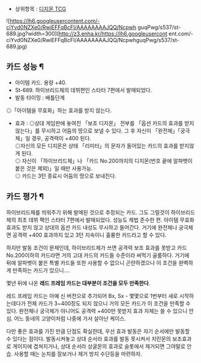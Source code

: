 * 상위항목 : [디지몬 TCG](%EB%94%94%EC%A7%80%EB%AA%AC%20TCG.md)

![https://lh6.googleusercontent.com/-ciYvd0NZXe0/RwiEFFqBcFI/AAAAAAAAJQQ/Ncpwh
guqPwg/s537/st-689.jpg?width=300](http://z3.enha.kr/https://lh6.googleusercont
ent.com/-ciYvd0NZXe0/RwiEFFqBcFI/AAAAAAAAJQQ/NcpwhguqPwg/s537/st-689.jpg)

## 카드 성능 ¶

* 아이템 카드. 용량 +40.  
* St-689. 하이브리드체의 데뷔편인 스타터 7편에서 발매되었다.  
* 발동 타이밍 : 배틀단계  

◎「아이템을 무효화」하는 효과를 받지 않는다.  

* 효과 : ◎상대 게임판에 놓여진 「보조 디지몬」 전부를 「옵션 카드의 효과를 받지 않는다」를 무시하고 어둠의 땅으로 보낼 수 있다. 그 후 자신이 「완전체」「궁극체」일 경우, 공격력이 +400 된다.  
◎자신의 모든 디지몬은 상태 「리미터」의 문자가 들어있는 카드의 효과를 받지않게 된다.  
◎ 자신이 「하이브리드체」나 「카드 No.200까지의 디지몬(번호 끝에 알파벳이 붙은 것은 제외)」일 때만 사용가능.  
◎ 카드는 3턴 종료시 어둠의 땅으로 보내진다.

## 카드 평가 ¶

하이브리드체를 띄워주기 위해 발매된 것으로 추정되는 카드. 그도 그럴것이 하이브리드체의 최초 데뷔 팩인 스타터 7편에서 발매되었다. 성능도
제법 준수한 편. 아이템 무효화 효과도 받지 않고 상대의 옵션 카드 내성도 무시하고 들어간다. 거기에 완전체나 궁극체면 공격력 +400
효과까지 있고 3턴 지속이니 훌륭한 카드라고 할 수 있다.  

  

하지만 발동 조건이 문제인데, 하이브리드체가 쓰면 공격력 보조 효과를 못받고 카드 No.200이하의 카드라면 거의 고대 카드의 카드들
수준이라 써먹기 골룸하다. 거기에 뒤에 알파벳이 붙은 특별 카드들 또한 사용할 수 없으니 곤란하겠으나 이 조건을 완벽하게 만족하는 카드가
있으니....  

  
  

몇년 뒤에 나온 **레드 프레임 카드는 대부분이 조건을 모두 만족한다**.

  

레드 프레임 카드는 아예 신 버전으로 추가되어 Bx, Sx - 몇몇으로 1번부터 새로 시작하는데다가 전체 카드가 3~400장도 되지 않으니
거의 모든 카드가 이 조건을 만족할 수 있다. 완전체나 궁극체가 아니어도 공격력 +400만 못받지 효과 자체는 쓸 수 있으니 안심. 어느
동네의 고양이처럼 나중에 가서 살아난 케이스.  

  

다만 좋은 효과를 가진 만큼 단점도 확실한데, 우선 효과 발동은 자기 순서에만 발동할 수 있다는 점이다. 발동시켜놓고 상대 순서라 효과를
발동 못시켜서 치린몬의 보조효과로 게이지에 겹쳐지거나, 상대 순서라 상굴몬의 효과로 슬롯에서 제거되면 그야말로 안습. 사용할 때는 눈치를
잘보거나 제거 방지 수단등을 마련하자.  

